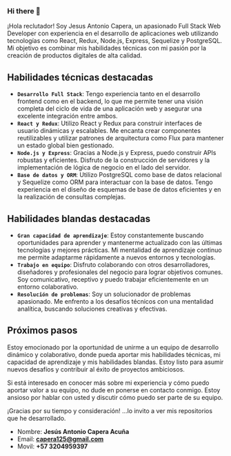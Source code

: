 ### Hi there 👋
¡Hola reclutador! Soy Jesus Antonio Capera, un apasionado Full Stack Web Developer con experiencia en el desarrollo de aplicaciones web utilizando tecnologías como React, Redux, Node.js, Express, Sequelize y PostgreSQL. Mi objetivo es combinar mis habilidades técnicas con mi pasión por la creación de productos digitales de alta calidad.

## **Habilidades técnicas destacadas**
- **`Desarrollo Full Stack`**: Tengo experiencia tanto en el desarrollo frontend como en el backend, lo que me permite tener una visión completa del ciclo de vida de una aplicación web y asegurar una excelente integración entre ambos.
- **`React y Redux`**: Utilizo React y Redux para construir interfaces de usuario dinámicas y escalables. Me encanta crear componentes reutilizables y utilizar patrones de arquitectura como Flux para mantener un estado global bien gestionado.
- **`Node.js y Express`**: Gracias a Node.js y Express, puedo construir APIs robustas y eficientes. Disfruto de la construcción de servidores y la implementación de lógica de negocio en el lado del servidor.
- **`Base de datos y ORM`**: Utilizo PostgreSQL como base de datos relacional y Sequelize como ORM para interactuar con la base de datos. Tengo experiencia en el diseño de esquemas de base de datos eficientes y en la realización de consultas complejas.

## **Habilidades blandas destacadas**
- **`Gran capacidad de aprendizaje`**: Estoy constantemente buscando oportunidades para aprender y mantenerme actualizado con las últimas tecnologías y mejores prácticas. Mi mentalidad de aprendizaje continuo me permite adaptarme rápidamente a nuevos entornos y tecnologías.
- **`Trabajo en equipo`**: Disfruto colaborando con otros desarrolladores, diseñadores y profesionales del negocio para lograr objetivos comunes. Soy comunicativo, receptivo y puedo trabajar eficientemente en un entorno colaborativo.
- **`Resolución de problemas`**: Soy un solucionador de problemas apasionado. Me enfrento a los desafíos técnicos con una mentalidad analítica, buscando soluciones creativas y efectivas.

## Próximos pasos
Estoy emocionado por la oportunidad de unirme a un equipo de desarrollo dinámico y colaborativo, donde pueda aportar mis habilidades técnicas, mi capacidad de aprendizaje y mis habilidades blandas. Estoy listo para asumir nuevos desafíos y contribuir al éxito de proyectos ambiciosos.

Si está interesado en conocer más sobre mi experiencia y cómo puedo aportar valor a su equipo, no dude en ponerse en contacto conmigo. Estoy ansioso por hablar con usted y discutir cómo puedo ser parte de su equipo.

¡Gracias por su tiempo y consideración! ...lo invito a ver mis repositorios que he desarrollado.

- Nombre: **Jesús Antonio Capera Acuña**
- Email: **capera125@gmail.com**
- Movil: **+57 3204959397**
<!--
**jacapera/jacapera** is a ✨ _special_ ✨ repository because its `README.md` (this file) appears on your GitHub profile.

Here are some ideas to get you started:

- 🔭 I’m currently working on ...
- 🌱 I’m currently learning ...
- 👯 I’m looking to collaborate on ...
- 🤔 I’m looking for help with ...
- 💬 Ask me about ...
- 📫 How to reach me: ...
- 😄 Pronouns: ...
- ⚡ Fun fact: ...
-->
